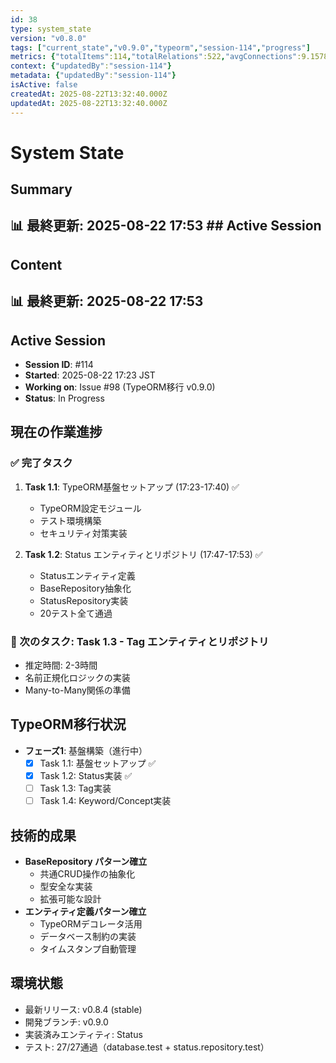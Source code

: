 ```yaml
---
id: 38
type: system_state
version: "v0.8.0"
tags: ["current_state","v0.9.0","typeorm","session-114","progress"]
metrics: {"totalItems":114,"totalRelations":522,"avgConnections":9.157894736842104,"maxConnections":30,"isolatedNodes":2,"timestamp":"2025-08-22T08:54:40.990Z"}
context: {"updatedBy":"session-114"}
metadata: {"updatedBy":"session-114"}
isActive: false
createdAt: 2025-08-22T13:32:40.000Z
updatedAt: 2025-08-22T13:32:40.000Z
---
```


# System State

## Summary

## 📊 最終更新: 2025-08-22 17:53  ## Active Session

## Content

## 📊 最終更新: 2025-08-22 17:53

## Active Session
- **Session ID**: #114
- **Started**: 2025-08-22 17:23 JST
- **Working on**: Issue #98 (TypeORM移行 v0.9.0)
- **Status**: In Progress

## 現在の作業進捗

### ✅ 完了タスク
1. **Task 1.1**: TypeORM基盤セットアップ (17:23-17:40) ✅
   - TypeORM設定モジュール
   - テスト環境構築
   - セキュリティ対策実装

2. **Task 1.2**: Status エンティティとリポジトリ (17:47-17:53) ✅
   - Statusエンティティ定義
   - BaseRepository抽象化
   - StatusRepository実装
   - 20テスト全て通過

### 🚀 次のタスク: Task 1.3 - Tag エンティティとリポジトリ
- 推定時間: 2-3時間
- 名前正規化ロジックの実装
- Many-to-Many関係の準備

## TypeORM移行状況
- **フェーズ1**: 基盤構築（進行中）
  - [x] Task 1.1: 基盤セットアップ ✅
  - [x] Task 1.2: Status実装 ✅
  - [ ] Task 1.3: Tag実装
  - [ ] Task 1.4: Keyword/Concept実装

## 技術的成果
- **BaseRepository パターン確立**
  - 共通CRUD操作の抽象化
  - 型安全な実装
  - 拡張可能な設計
- **エンティティ定義パターン確立**
  - TypeORMデコレータ活用
  - データベース制約の実装
  - タイムスタンプ自動管理

## 環境状態
- 最新リリース: v0.8.4 (stable)
- 開発ブランチ: v0.9.0
- 実装済みエンティティ: Status
- テスト: 27/27通過（database.test + status.repository.test）